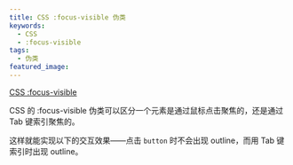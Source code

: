 ```yaml
---
title: CSS :focus-visible 伪类
keywords:
  - CSS
  - :focus-visible
tags:
  - 伪类
featured_image:
---
```


[CSS :focus-visible](https://developer.mozilla.org/en-US/docs/Web/CSS/:focus-visible)

CSS 的 :focus-visible 伪类可以区分一个元素是通过鼠标点击聚焦的，还是通过 Tab 键索引聚焦的。

这样就能实现以下的交互效果——点击 ``button``  时不会出现 outline，而用 Tab 键索引时出现 outline。
